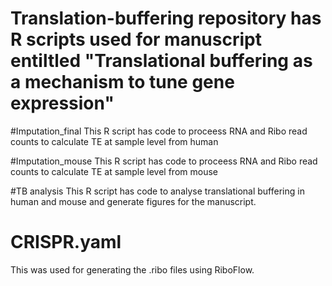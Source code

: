 # Translation-buffering repository has R scripts used for manuscript entiltled "Translational buffering as a mechanism to tune gene expression"

#Imputation_final 
This R script has code to proceess RNA and Ribo read counts to calculate TE at sample level from human


#Imputation_mouse
This R script has code to proceess RNA and Ribo read counts to calculate TE at sample level from mouse

#TB analysis
This R script has code to analyse translational buffering  in human and mouse and generate figures for the manuscript. 

# CRISPR.yaml
This was used for generating the .ribo files using RiboFlow. 
